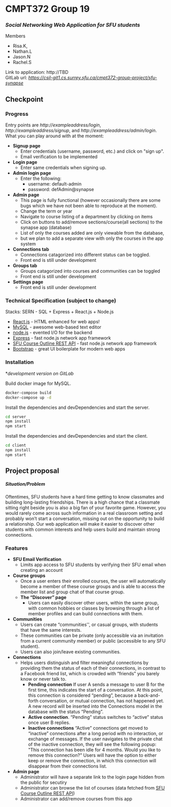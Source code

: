 # CMPT372 Group 19
### _Social Networking Web Application for SFU students_
Members
- Risa.K, 
- Nathan.L
- Jason.N
- Rachel.S

Link to application: http://TBD
<br>
GitLab url: *https://csil-git1.cs.surrey.sfu.ca/cmpt372-group-project/sfu-synapse*


## Checkpoint
### Progress
Entry points are *http://exampleaddress/login*, *http://exampleaddress/signup*, and *http://exampleaddress/admin/login*.
<br>
What you can play around with at the moment:
- **Signup page**
    - Enter credentials (username, password, etc.) and click on "sign up". 
    - Email verification to be implemented
- **Login page**
    - Enter same credentials when signing up.
- **Admin login page**
    - Enter the following:
        - username: default-admin
        - password: defAdmin@synapse
- **Admin page**
    - This page is fully functional (however occasionally there are some bugs which we have not been able to reproduce at the moment).
    - Change the term or year
    - Navigate to course listing of a department by clicking on items
    - Click on buttons to add/remove sections/course(all sections) to the synapse app (database)
    - List of only the courses added are only viewable from the database, 
    - but we plan to add a separate view with only the courses in the app system
- **Connections tab**
    - Connections catagorized into different status can be toggled.
    - Front end is still under development
- **Groups tab**
    - Groups catagorized into courses and communities can be toggled
    - Front end is still under development
- **Settings page**
    - Front end is still under development


### Technical Specification (subject to change)
Stacks: SERN - SQL + Express + React.js + Node.js
- [React.js] - HTML enhanced for web apps!
- [MySQL] - awesome web-based text editor
- [node.js] - evented I/O for the backend
- [Express] - fast node.js network app framework
- [SFU Course Outline REST API] - fast node.js network app framework
- [Bootstrap] - great UI boilerplate for modern web apps
### Installation
**development version on GitLab*

Build docker image for MySQL.
```sh
docker-compose build
docker-compose up -d
```
Install the dependencies and devDependencies and start the server.
```sh
cd server
npm install
npm start
```
Install the dependencies and devDependencies and start the client.
```sh
cd client
npm install
npm start
```


## Project proposal
##### Situation/Problem
Oftentimes, SFU students have a hard time getting to know classmates and building long-lasting friendships. There is a high chance that a classmate sitting right beside you is also a big fan of your favorite game. However, you would rarely come across such information in a real classroom setting and probably won’t start a conversation, missing out on the opportunity to build a relationship. Our web application will make it easier to discover other students with common interests and help users build and maintain strong connections.


### Features
- **SFU Email Verification** 
    -  Limits app access to SFU students by verifying their SFU email when creating an account
- **Course groups**
    - Once a user enters their enrolled courses, the user will automatically become a member of these course groups and is able to access the member list and group chat of that course group.
    - **The “Discover” page** 
        - Users can easily discover other users, within the same group, with common hobbies or classes by browsing through a list of member profiles and can build connections with them.
- **Communities**
    - Users can create “communities'', or casual groups, with students that have the same interests. 
    - These communities can be private (only accessible via an invitation from a current community member) or public (accessible to any SFU student). 
    - Users can also join/leave existing communities. 
- **Connections** 
    - Helps users distinguish and filter meaningful connections by providing them the status of each of their connections, in contrast to a Facebook friend list, which is crowded with “friends” you barely know or never talk to.
        - **Pending connection** If user A sends a message to user B for the first time, this indicates the start of a conversation. At this point, this connection is considered “pending”, because a back-and-forth conversation, or mutual connection, has not happened yet. A new record will be inserted into the Connections model in the database with the status “Pending”.
        - **Active connection**. “Pending” status switches to “active” status once user B replies. 
        - **Inactive connections** “Active” connections get moved to “inactive” connections after a long period with no interaction, or exchange of messages. If the user navigates to the private chat of the inactive connection, they will see the following popup: "This connection has been idle for 4 months. Would you like to remove this connection?" Users will have the option to either keep or remove the connection, in which this connection will disappear from their connections list.
- **Admin page**
    - Administrator will have a separate link to the login page hidden from the public for secutiry
    - Administrator can browse the list of courses (data fetched from [SFU Course Outline REST API](https://www.sfu.ca/outlines/help/api.html))
    - Administrator can add/remove courses from this app








[//]: #
   [MySQL]: <https://www.mysql.com/>
   [node.js]: <http://nodejs.org>
   [Bootstrap]: <https://getbootstrap.com/>
   [express]: <http://expressjs.com>
   [React.js]: <https://react.dev/>
   [SFU Course Outline REST API]: <https://www.sfu.ca/outlines/help/api.html>